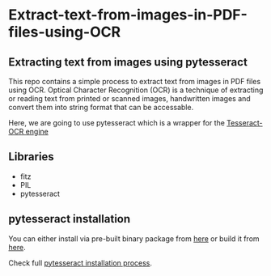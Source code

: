 # Extract-text-from-images-in-PDF-files-using-OCR

## Extracting text from images using pytesseract
This repo contains a simple process to extract text from images in PDF files using OCR.
Optical Character Recognition (OCR) is a technique of extracting or reading text from printed or scanned images, handwritten images
and convert them into string format that can be accessable. 

Here, we are going to use pytesseract which is a wrapper for the [Tesseract-OCR engine](https://github.com/tesseract-ocr/tesseract)

## Libraries 
* fitz 
* PIL 
* pytesseract

## pytesseract installation
You can either install via pre-built binary package from [here](https://tesseract-ocr.github.io/tessdoc/Home.html) or build it from [here](https://tesseract-ocr.github.io/tessdoc/Compiling.html).

Check full [pytesseract installation process](https://pypi.org/project/pytesseract/).
